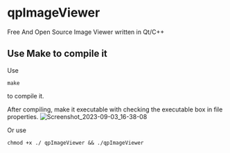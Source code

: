 # qpImageViewer
Free And Open Source Image Viewer written in Qt/C++

## Use Make to compile it

Use 
```
make
```
to compile it.

After compiling, make it executable with checking the executable box in file properties.
![Screenshot_2023-09-03_16-38-08](https://github.com/paminks/qpImageViewer/assets/101468578/18ce3315-8812-435d-bd7c-928c9af7cdc8)

Or use 
```
chmod +x ./ qpImageViewer && ./qpImageViewer
```


